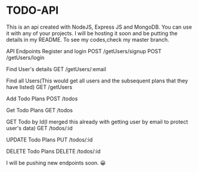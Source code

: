 # TODO-API
This is an api created with NodeJS, Express JS and MongoDB. You can use it with any of your projects. I will be hosting it soon and be putting the details in my README. To see my codes,check my master branch.

API Endpoints
Register and login
POST  /getUsers/signup
POST  /getUsers/login

Find User's details
GET   /getUsers/:email

Find all Users(This would get all users and the subsequent plans that they have listed)
GET /getUsers


Add Todo Plans
POST  /todos

Get Todo Plans
GET   /todos

GET Todo by Id(I merged this already with getting user by email to protect user's data)
GET   /todos/:id

UPDATE Todo Plans
PUT  /todos/:id


DELETE Todo Plans
DELETE  /todos/:id


I will be pushing new endpoints soon. :grinning:




